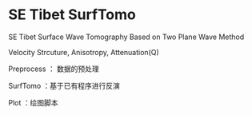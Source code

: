 # SE Tibet SurfTomo

SE Tibet Surface Wave Tomography Based on Two Plane Wave Method

Velocity Strcuture, Anisotropy, Attenuation(Q)

Preprocess ： 数据的预处理

SurfTomo ：基于已有程序进行反演

Plot ：绘图脚本

